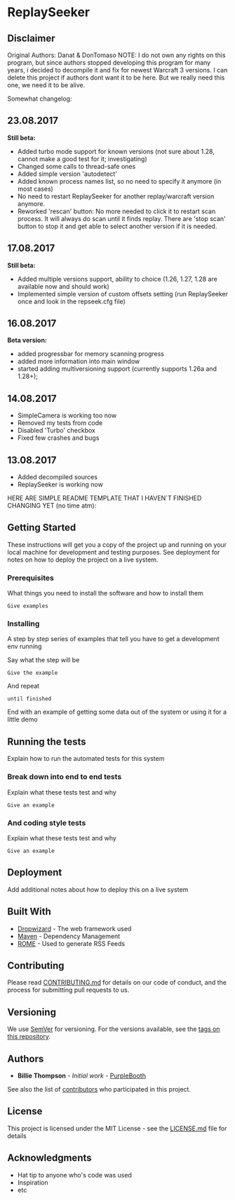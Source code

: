 # ReplaySeeker

## Disclaimer
Original Authors: Danat & DonTomaso
NOTE: I do not own any rights on this program, but since authors stopped developing this program for many years, i decided to decompile it and fix for newest Warcraft 3 versions.
I can delete this project if authors dont want it to be here. But we really need this one, we need it to be alive.

Somewhat changelog:

## 23.08.2017
**Still beta:**


- Added turbo mode support for known versions (not sure about 1.28, cannot make a good test for it; investigating)
- Changed some calls to thread-safe ones
- Added simple version 'autodetect'
- Added known process names list, so no need to specify it anymore (in most cases)
- No need to restart ReplaySeeker for another replay/warcraft version anymore.
- Reworked 'rescan' button:
No more needed to click it to restart scan process. It will always do scan until it finds replay.
There are 'stop scan' button to stop it and get able to select another version if it is needed.

## 17.08.2017
**Still beta:**


- Added multiple versions support, ability to choice (1.26, 1.27, 1.28 are available now and should work)
- Implemented simple version of custom offsets setting (run ReplaySeeker once and look in the repseek.cfg file)


## 16.08.2017
**Beta version:**


- added progressbar for memory scanning progress
- added more information into main window
- started adding multiversioning support (currently supports 1.26a and 1.28+);


## 14.08.2017


- SimpleCamera is working too now
- Removed my tests from code
- Disabled 'Turbo' checkbox
- Fixed few crashes and bugs


## 13.08.2017


- Added decompiled sources
- ReplaySeeker is working now

HERE ARE SIMPLE README TEMPLATE THAT I HAVEN`T FINISHED CHANGING YET (no time atm):

## Getting Started

These instructions will get you a copy of the project up and running on your local machine for development and testing purposes. See deployment for notes on how to deploy the project on a live system.

### Prerequisites

What things you need to install the software and how to install them

```
Give examples
```

### Installing

A step by step series of examples that tell you have to get a development env running

Say what the step will be

```
Give the example
```

And repeat

```
until finished
```

End with an example of getting some data out of the system or using it for a little demo

## Running the tests

Explain how to run the automated tests for this system

### Break down into end to end tests

Explain what these tests test and why

```
Give an example
```

### And coding style tests

Explain what these tests test and why

```
Give an example
```

## Deployment

Add additional notes about how to deploy this on a live system

## Built With

* [Dropwizard](http://www.dropwizard.io/1.0.2/docs/) - The web framework used
* [Maven](https://maven.apache.org/) - Dependency Management
* [ROME](https://rometools.github.io/rome/) - Used to generate RSS Feeds

## Contributing

Please read [CONTRIBUTING.md](https://gist.github.com/PurpleBooth/b24679402957c63ec426) for details on our code of conduct, and the process for submitting pull requests to us.

## Versioning

We use [SemVer](http://semver.org/) for versioning. For the versions available, see the [tags on this repository](https://github.com/your/project/tags). 

## Authors

* **Billie Thompson** - *Initial work* - [PurpleBooth](https://github.com/PurpleBooth)

See also the list of [contributors](https://github.com/your/project/contributors) who participated in this project.

## License

This project is licensed under the MIT License - see the [LICENSE.md](LICENSE.md) file for details

## Acknowledgments

* Hat tip to anyone who's code was used
* Inspiration
* etc
